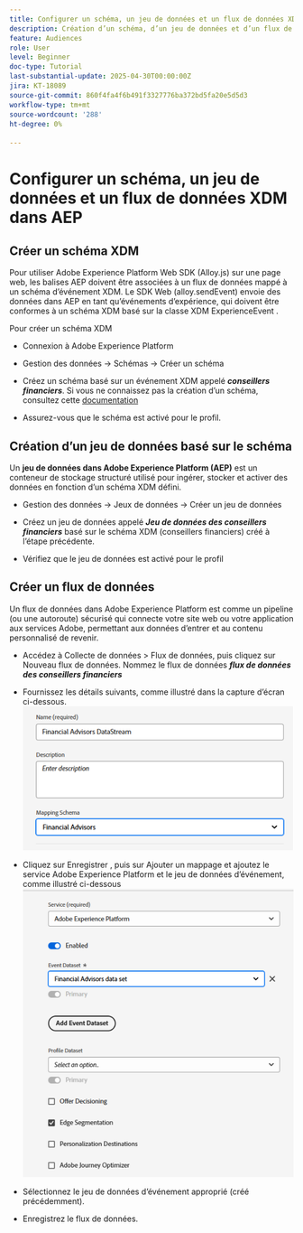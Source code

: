 ```yaml
---
title: Configurer un schéma, un jeu de données et un flux de données XDM dans AEP
description: Création d’un schéma, d’un jeu de données et d’un flux de données XDM
feature: Audiences
role: User
level: Beginner
doc-type: Tutorial
last-substantial-update: 2025-04-30T00:00:00Z
jira: KT-18089
source-git-commit: 860f4fa4f6b491f3327776ba372bd5fa20e5d5d3
workflow-type: tm+mt
source-wordcount: '288'
ht-degree: 0%

---
```


# Configurer un schéma, un jeu de données et un flux de données XDM dans AEP

## Créer un schéma XDM

Pour utiliser Adobe Experience Platform Web SDK (Alloy.js) sur une page web, les balises AEP doivent être associées à un flux de données mappé à un schéma d’événement XDM. Le SDK Web (alloy.sendEvent) envoie des données dans AEP en tant qu’événements d’expérience, qui doivent être conformes à un schéma XDM basé sur la classe XDM ExperienceEvent .

Pour créer un schéma XDM

* Connexion à Adobe Experience Platform
* Gestion des données -> Schémas -> Créer un schéma

* Créez un schéma basé sur un événement XDM appelé **_conseillers financiers_**. Si vous ne connaissez pas la création d’un schéma, consultez cette [documentation](https://experienceleague.adobe.com/en/docs/experience-platform/xdm/tutorials/create-schema-ui)


* Assurez-vous que le schéma est activé pour le profil.

## Création d’un jeu de données basé sur le schéma

Un **jeu de données dans Adobe Experience Platform (AEP)** est un conteneur de stockage structuré utilisé pour ingérer, stocker et activer des données en fonction d’un schéma XDM défini.


* Gestion des données -> Jeux de données -> Créer un jeu de données
* Créez un jeu de données appelé **_Jeu de données des conseillers financiers_** basé sur le schéma XDM (conseillers financiers) créé à l’étape précédente.

* Vérifiez que le jeu de données est activé pour le profil

## Créer un flux de données

Un flux de données dans Adobe Experience Platform est comme un pipeline (ou une autoroute) sécurisé qui connecte votre site web ou votre application aux services Adobe, permettant aux données d’entrer et au contenu personnalisé de revenir.

* Accédez à Collecte de données > Flux de données, puis cliquez sur Nouveau flux de données. Nommez le flux de données **_flux de données des conseillers financiers_**

* Fournissez les détails suivants, comme illustré dans la capture d’écran ci-dessous.
  ![flux de données](assets/datastream.png)
* Cliquez sur Enregistrer , puis sur Ajouter un mappage et ajoutez le service Adobe Experience Platform et le jeu de données d’événement, comme illustré ci-dessous
  ![datastream-mapping](assets/datastream-service.png)

* Sélectionnez le jeu de données d’événement approprié (créé précédemment).

* Enregistrez le flux de données.

